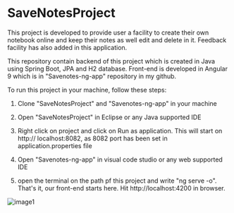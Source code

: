 # SaveNotesProject

This project is developed to provide user a facility to create their own notebook online and keep their notes as well edit and delete in it. Feedback facility has also added in this application.

This repository contain backend of this project which is created in Java using Spring Boot, JPA and H2 database. Front-end is developed in Angular 9 which is in "Savenotes-ng-app" repository in my github.


To run this project in your machine, follow these steps:

1) Clone "SaveNotesProject" and "Savenotes-ng-app" in your machine

2) Open "SaveNotesProject" in Eclipse or any Java supported IDE

3) Right click on project and click on Run as application. This will start on http:// localhost:8082, as 8082 port has been set in application.properties file

4) Open "Savenotes-ng-app" in visual code studio or any web supported IDE

5) open the terminal on the path pf this project and write "ng serve -o". That's it, our front-end starts here. Hit http://localhost:4200 in browser.


![image1](/image/savenote-1.PNG)









